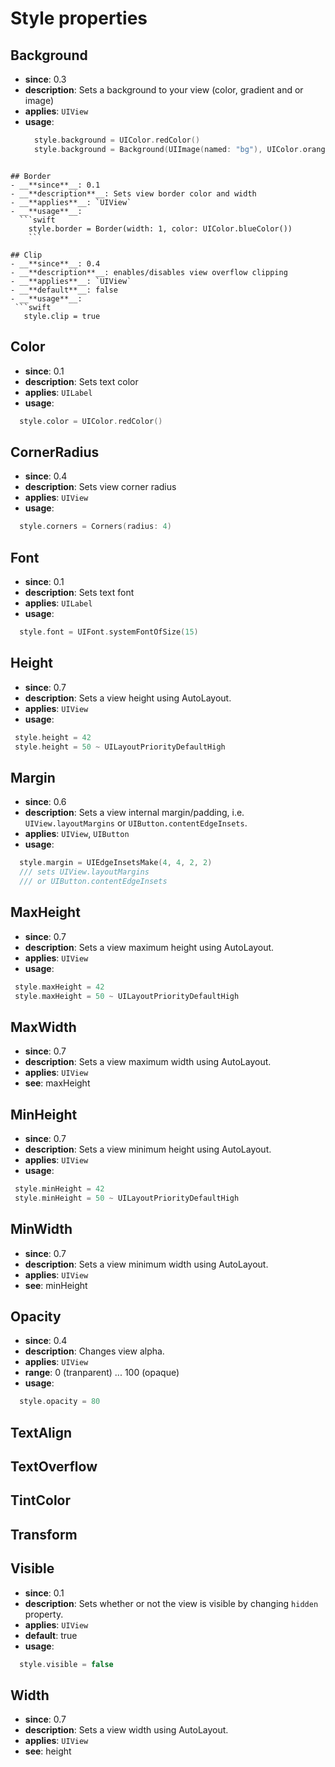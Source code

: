 # Style properties

## Background
- __**since**__: 0.3
- __**description**__: Sets a background to your view (color, gradient and or image)
- __**applies**__: `UIView`
- __**usage**__:
  ```swift
    style.background = UIColor.redColor()
    style.background = Background(UIImage(named: "bg"), UIColor.orangeGradient())
```

## Border
- __**since**__: 0.1
- __**description**__: Sets view border color and width
- __**applies**__: `UIView`
- __**usage**__:
  ```swift
    style.border = Border(width: 1, color: UIColor.blueColor())
    ```

## Clip
- __**since**__: 0.4
- __**description**__: enables/disables view overflow clipping
- __**applies**__: `UIView`
- __**default**__: false
- __**usage**__:
 ```swift
   style.clip = true
   ```

## Color

- __**since**__: 0.1
- __**description**__: Sets text color
- __**applies**__: `UILabel`
- __**usage**__:
 ```swift
   style.color = UIColor.redColor()
   ```

## CornerRadius

- __**since**__: 0.4
- __**description**__: Sets view corner radius
- __**applies**__: `UIView`
- __**usage**__:
 ```swift
   style.corners = Corners(radius: 4)
   ```

## Font

- __**since**__: 0.1
- __**description**__: Sets text font
- __**applies**__: `UILabel`
- __**usage**__:
 ```swift
   style.font = UIFont.systemFontOfSize(15)
   ```

## Height

- __**since**__: 0.7
- __**description**__: Sets a view height using AutoLayout.
- __**applies**__: `UIView`
- __**usage**__:
 ```swift
  style.height = 42
  style.height = 50 ~ UILayoutPriorityDefaultHigh
 ```

## Margin

- __**since**__: 0.6
- __**description**__: Sets a view internal margin/padding, i.e. `UIView.layoutMargins` or `UIButton.contentEdgeInsets`.
- __**applies**__: `UIView`, `UIButton`
- __**usage**__:
 ```swift
   style.margin = UIEdgeInsetsMake(4, 4, 2, 2)
   /// sets UIView.layoutMargins
   /// or UIButton.contentEdgeInsets
   ```

## MaxHeight

- __**since**__: 0.7
- __**description**__: Sets a view maximum height using AutoLayout.
- __**applies**__: `UIView`
- __**usage**__:
 ```swift
  style.maxHeight = 42
  style.maxHeight = 50 ~ UILayoutPriorityDefaultHigh
 ```

## MaxWidth

- __**since**__: 0.7
- __**description**__: Sets a view maximum width using AutoLayout.
- __**applies**__: `UIView`
- __**see**__: maxHeight

## MinHeight

- __**since**__: 0.7
- __**description**__: Sets a view minimum height using AutoLayout.
- __**applies**__: `UIView`
- __**usage**__:
 ```swift
  style.minHeight = 42
  style.minHeight = 50 ~ UILayoutPriorityDefaultHigh
 ```

## MinWidth

- __**since**__: 0.7
- __**description**__: Sets a view minimum width using AutoLayout.
- __**applies**__: `UIView`
- __**see**__: minHeight

## Opacity

- __**since**__: 0.4
- __**description**__: Changes view alpha.
- __**applies**__: `UIView`
- __**range**__: 0 (tranparent) ... 100 (opaque)
- __**usage**__:
 ```swift
   style.opacity = 80
   ```

## TextAlign

## TextOverflow

## TintColor

## Transform

## Visible

- __**since**__: 0.1
- __**description**__: Sets whether or not the view is visible by changing `hidden` property.
- __**applies**__: `UIView`
- __**default**__: true
- __**usage**__:
 ```swift
   style.visible = false
   ```

## Width

- __**since**__: 0.7
- __**description**__: Sets a view width using AutoLayout.
- __**applies**__: `UIView`
- __**see**__: height 
